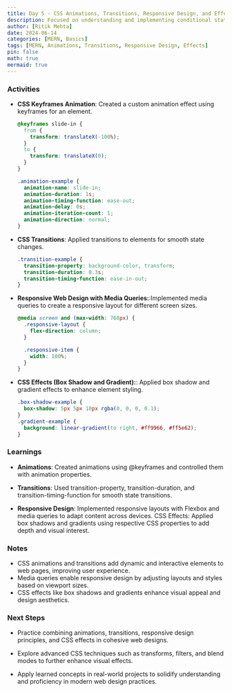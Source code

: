```yaml
---
title: Day 5 - CSS Animations, Transitions, Responsive Design, and Effects
description: Focused on understanding and implementing conditional statements in Python, including if, if-else, and if-elif-else statements.
author: [Ritik Mehta]
date: 2024-06-14
categories: [MERN, Basics]
tags: [MERN, Animations, Transitions, Responsive Design, Effects]
pin: false
math: true
mermaid: true
---
```


### Activities

- **CSS Keyframes Animation**:
  Created a custom animation effect using keyframes for an element.

  ```css
  @keyframes slide-in {
    from {
      transform: translateX(-100%);
    }
    to {
      transform: translateX(0);
    }
  }

  .animation-example {
    animation-name: slide-in;
    animation-duration: 1s;
    animation-timing-function: ease-out;
    animation-delay: 0s;
    animation-iteration-count: 1;
    animation-direction: normal;
  }
  ```

- **CSS Transitions**: Applied transitions to elements for smooth state changes.

  ```css
  .transition-example {
    transition-property: background-color, transform;
    transition-duration: 0.3s;
    transition-timing-function: ease-in-out;
  }
  ```

- **Responsive Web Design with Media Queries:**:Implemented media queries to create a responsive layout for different screen sizes.

  ```css
  @media screen and (max-width: 768px) {
    .responsive-layout {
      flex-direction: column;
    }

    .responsive-item {
      width: 100%;
    }
  }
  ```

- **CSS Effects (Box Shadow and Gradient):**: Applied box shadow and gradient effects to enhance element styling.
  ```css
  .box-shadow-example {
    box-shadow: 5px 5px 10px rgba(0, 0, 0, 0.1);
  }
  .gradient-example {
    background: linear-gradient(to right, #ff9966, #ff5e62);
  }
  ```


### Learnings

- **Animations**: Created animations using @keyframes and controlled them with animation properties.

- **Transitions**: Used transition-property, transition-duration, and transition-timing-function for smooth state transitions.

- **Responsive Design**: Implemented responsive layouts with Flexbox and media queries to adapt content across devices.
CSS Effects: Applied box shadows and gradients using respective CSS properties to add depth and visual interest.

### Notes
- CSS animations and transitions add dynamic and interactive elements to web pages, improving user experience.
- Media queries enable responsive design by adjusting layouts and styles based on viewport sizes.
- CSS effects like box shadows and gradients enhance visual appeal and design aesthetics.

### Next Steps
- Practice combining animations, transitions, responsive design principles, and CSS effects in cohesive web designs.

- Explore advanced CSS techniques such as transforms, filters, and blend modes to further enhance visual effects.

- Apply learned concepts in real-world projects to solidify understanding and proficiency in modern web design practices.
